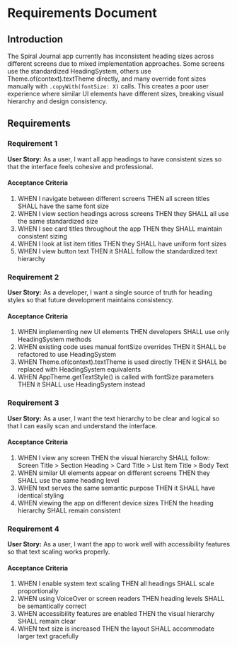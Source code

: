 # Requirements Document

## Introduction

The Spiral Journal app currently has inconsistent heading sizes across different screens due to mixed implementation approaches. Some screens use the standardized HeadingSystem, others use Theme.of(context).textTheme directly, and many override font sizes manually with `.copyWith(fontSize: X)` calls. This creates a poor user experience where similar UI elements have different sizes, breaking visual hierarchy and design consistency.

## Requirements

### Requirement 1

**User Story:** As a user, I want all app headings to have consistent sizes so that the interface feels cohesive and professional.

#### Acceptance Criteria

1. WHEN I navigate between different screens THEN all screen titles SHALL have the same font size
2. WHEN I view section headings across screens THEN they SHALL all use the same standardized size
3. WHEN I see card titles throughout the app THEN they SHALL maintain consistent sizing
4. WHEN I look at list item titles THEN they SHALL have uniform font sizes
5. WHEN I view button text THEN it SHALL follow the standardized text hierarchy

### Requirement 2

**User Story:** As a developer, I want a single source of truth for heading styles so that future development maintains consistency.

#### Acceptance Criteria

1. WHEN implementing new UI elements THEN developers SHALL use only HeadingSystem methods
2. WHEN existing code uses manual fontSize overrides THEN it SHALL be refactored to use HeadingSystem
3. WHEN Theme.of(context).textTheme is used directly THEN it SHALL be replaced with HeadingSystem equivalents
4. WHEN AppTheme.getTextStyle() is called with fontSize parameters THEN it SHALL use HeadingSystem instead

### Requirement 3

**User Story:** As a user, I want the text hierarchy to be clear and logical so that I can easily scan and understand the interface.

#### Acceptance Criteria

1. WHEN I view any screen THEN the visual hierarchy SHALL follow: Screen Title > Section Heading > Card Title > List Item Title > Body Text
2. WHEN similar UI elements appear on different screens THEN they SHALL use the same heading level
3. WHEN text serves the same semantic purpose THEN it SHALL have identical styling
4. WHEN viewing the app on different device sizes THEN the heading hierarchy SHALL remain consistent

### Requirement 4

**User Story:** As a user, I want the app to work well with accessibility features so that text scaling works properly.

#### Acceptance Criteria

1. WHEN I enable system text scaling THEN all headings SHALL scale proportionally
2. WHEN using VoiceOver or screen readers THEN heading levels SHALL be semantically correct
3. WHEN accessibility features are enabled THEN the visual hierarchy SHALL remain clear
4. WHEN text size is increased THEN the layout SHALL accommodate larger text gracefully